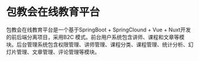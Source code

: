 # 包教会在线教育平台

包教会在线教育平台是一个基于SpringBoot + SpringClound + Vue + Nuxt开发的前后端分离项目，采用B2C 模式。前台用户系统包含讲师、课程和文章等模块。后台管理系统包含权限管理、讲师管理、课程分类、课程管理、统计分析、幻灯片管理、文章管理、评论管理等模块。
